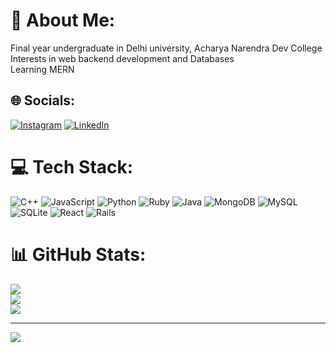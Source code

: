 <!-- - 👋 Hi, I’m @shashankkestwal
- 👀 I’m interested in a lot of things.
- 🌱 I’m currently learning everything I can find.
- 💞️ I’m looking to collaborate on anything.
- 📫 How to reach me
 -->
# 💫 About Me:
Final year undergraduate in Delhi university, Acharya Narendra Dev College<br>Interests in web backend development and Databases <br>Learning MERN <br>   


## 🌐 Socials:
[![Instagram](https://img.shields.io/badge/Instagram-%23E4405F.svg?logo=Instagram&logoColor=white)](https://instagram.com/shashank_kestwal) [![LinkedIn](https://img.shields.io/badge/LinkedIn-%230077B5.svg?logo=linkedin&logoColor=white)](https://www.linkedin.com/in/shashank-kestwal-b51796212/) 

# 💻 Tech Stack:
![C++](https://img.shields.io/badge/c++-%2300599C.svg?style=for-the-badge&logo=c%2B%2B&logoColor=white) ![JavaScript](https://img.shields.io/badge/javascript-%23323330.svg?style=for-the-badge&logo=javascript&logoColor=%23F7DF1E) ![Python](https://img.shields.io/badge/python-3670A0?style=for-the-badge&logo=python&logoColor=ffdd54) ![Ruby](https://img.shields.io/badge/ruby-%23CC342D.svg?style=for-the-badge&logo=ruby&logoColor=white) ![Java](https://img.shields.io/badge/java-%23ED8B00.svg?style=for-the-badge&logo=java&logoColor=white) ![MongoDB](https://img.shields.io/badge/MongoDB-%234ea94b.svg?style=for-the-badge&logo=mongodb&logoColor=white) ![MySQL](https://img.shields.io/badge/mysql-%2300f.svg?style=for-the-badge&logo=mysql&logoColor=white) ![SQLite](https://img.shields.io/badge/sqlite-%2307405e.svg?style=for-the-badge&logo=sqlite&logoColor=white) ![React](https://img.shields.io/badge/react-%2320232a.svg?style=for-the-badge&logo=react&logoColor=%2361DAFB) ![Rails](https://img.shields.io/badge/rails-%23CC0000.svg?style=for-the-badge&logo=ruby-on-rails&logoColor=white)
# 📊 GitHub Stats:
![](https://github-readme-stats.vercel.app/api?username=shashankkestwal&theme=graywhite&hide_border=false&include_all_commits=true&count_private=false)<br/>
![](https://github-readme-streak-stats.herokuapp.com/?user=shashankkestwal&theme=graywhite&hide_border=false)<br/>
![](https://github-readme-stats.vercel.app/api/top-langs/?username=shashankkestwal&theme=graywhite&hide_border=false&include_all_commits=true&count_private=false&layout=compact)

---
[![](https://visitcount.itsvg.in/api?id=shashankkestwal&icon=5&color=12)](https://visitcount.itsvg.in)
